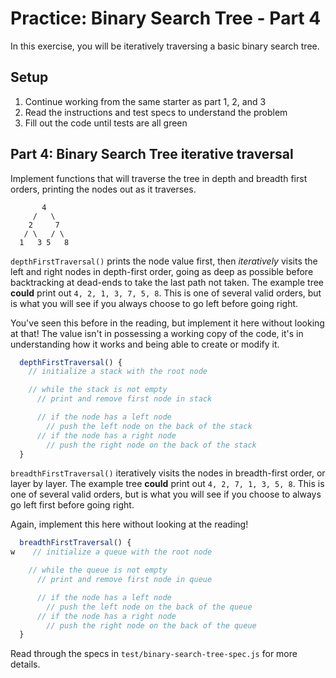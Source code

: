 # Practice: Binary Search Tree - Part 4

In this exercise, you will be iteratively traversing a basic binary search tree.

## Setup

1. Continue working from the same starter as part 1, 2, and 3
2. Read the instructions and test specs to understand the problem
3. Fill out the code until tests are all green

## Part 4: Binary Search Tree iterative traversal

Implement functions that will traverse the tree in depth and breadth first orders,
printing the nodes out as it traverses.

```plaintext
       4
     /   \
    2     7
   / \   / \
  1   3 5   8
```

`depthFirstTraversal()` prints the node value first, then _iteratively_ visits
the left and right nodes in depth-first order, going as deep as possible before
backtracking at dead-ends to take the last path not taken. The example tree
**could** print out `4, 2, 1, 3, 7, 5, 8`. This is one of several valid orders,
but is what you will see if you always choose to go left before going right.

You've seen this before in the reading, but implement it here without looking
at that!  The value isn't in possessing a working copy of the code, it's in
understanding how it works and being able to create or modify it.

```javascript
  depthFirstTraversal() {
    // initialize a stack with the root node

    // while the stack is not empty
      // print and remove first node in stack

      // if the node has a left node
        // push the left node on the back of the stack
      // if the node has a right node
        // push the right node on the back of the stack
  }
```

`breadthFirstTraversal()` iteratively visits the nodes in breadth-first order,
or layer by layer. The example tree **could** print out `4, 2, 7, 1, 3, 5, 8`.
This is one of several valid orders, but is what you will see if you choose to
always go left first before going right.

Again, implement this here without looking at the reading!

```javascript
  breadthFirstTraversal() {
w    // initialize a queue with the root node

    // while the queue is not empty
      // print and remove first node in queue

      // if the node has a left node
        // push the left node on the back of the queue
      // if the node has a right node
        // push the right node on the back of the queue
  }
```

Read through the specs in `test/binary-search-tree-spec.js` for more details.
